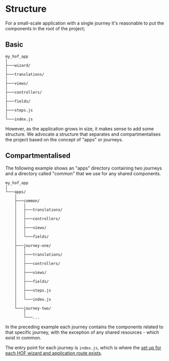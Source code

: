 # Structure

For a small-scale application with a single journey it's reasonable to put the components in the root of the project;

## Basic

```
my_hof_app
│
├───wizard/
│
├───translations/
│
├───views/
│
├───controllers/
│
├───fields/
│
├───steps.js
│
└───index.js

```

However, as the application grows in size, it makes sense to add some structure. We advocate a structure that separates and compartmentalises the project based on the concept of "apps" or journeys.

## Compartmentalised

The following example shows an "apps" directory containing two journeys and a directory called "common" that we use for any shared components.

```
my_hof_app
│
└───apps/
    │
    ├───common/
    │   │
    │   ├───translations/
    │   │
    │   ├───controllers/
    │   │
    │   ├───views/
    │   │
    │   └───fields/
    │
    ├───journey-one/
    │   │
    │   ├───translations/
    │   │
    │   ├───controllers/
    │   │
    │   ├───views/
    │   │
    │   ├───fields/
    │   │
    │   ├───steps.js
    │   │
    │   └───index.js
    │
    └───journey-two/
        │
        └───...
```

In the preceding example each journey contains the components related to that specific journey, with the exception of any shared resources - which exist in common.

The entry point for each journey is `index.js`, which is where the [set up for each HOF wizard and application route exists](./wizard#finally).
